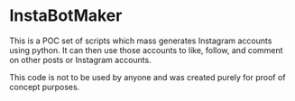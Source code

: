# InstaBotMaker

This is a POC set of scripts which mass generates Instagram accounts using python. It can then use those accounts to like, follow, and comment on other posts or Instagram accounts.

This code is not to be used by anyone and was created purely for proof of concept purposes. 
